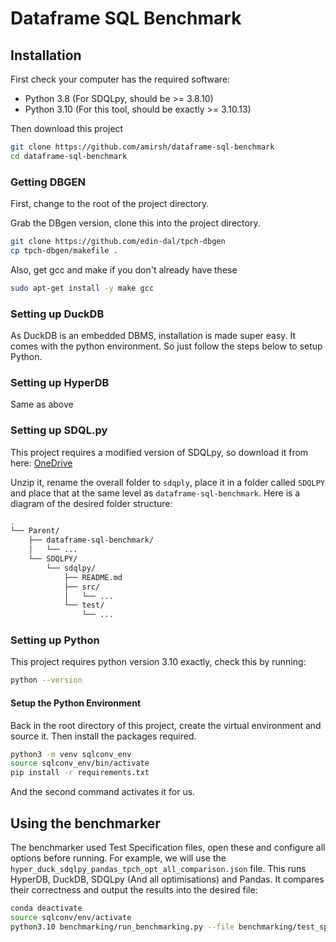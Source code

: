 # Dataframe SQL Benchmark

## Installation

First check your computer has the required software:
- Python 3.8 (For SDQLpy, should be >= 3.8.10)
- Python 3.10 (For this tool, should be exactly >= 3.10.13)

Then download this project

```bash
git clone https://github.com/amirsh/dataframe-sql-benchmark
cd dataframe-sql-benchmark
```

### Getting DBGEN

First, change to the root of the project directory.

Grab the DBgen version, clone this into the project directory.

```bash
git clone https://github.com/edin-dal/tpch-dbgen
cp tpch-dbgen/makefile .
```

Also, get gcc and make if you don't already have these

```bash
sudo apt-get install -y make gcc
```

### Setting up DuckDB

As DuckDB is an embedded DBMS, installation is made super easy. It comes with the python environment. So just follow the steps below to setup Python.

### Setting up HyperDB

Same as above

### Setting up SDQL.py

This project requires a modified version of SDQLpy, so download it from here: [OneDrive](https://uoe-my.sharepoint.com/:u:/g/personal/s1925856_ed_ac_uk/EdsZ-90C_wpNkxkZramNvW8BINuHX8i0W11y1DyknW3TKA?e=73PjAt)

Unzip it, rename the overall folder to `sdqply`, place it in a folder called `SDQLPY` and place that at the same level as `dataframe-sql-benchmark`. Here is a diagram of the desired folder structure:

```bash
.
└── Parent/
    ├── dataframe-sql-benchmark/
    │   └── ...
    └── SDQLPY/
        └── sdqlpy/
            ├── README.md
            ├── src/
            │   └── ...
            └── test/
                └── ...
```

### Setting up Python

This project requires python version 3.10 exactly, check this by running:

```bash
python --version
```

#### Setup the Python Environment

Back in the root directory of this project, create the virtual environment and source it.
Then install the packages required.

```bash
python3 -m venv sqlconv_env
source sqlconv_env/bin/activate
pip install -r requirements.txt
```

And the second command activates it for us.

## Using the benchmarker

The benchmarker used Test Specification files, open these and configure all options before running. For example, we will use the `hyper_duck_sdqlpy_pandas_tpch_opt_all_comparison.json` file. This runs HyperDB, DuckDB, SDQLpy (And all optimisations) and Pandas. It compares their correctness and output the results into the desired file:

```bash
conda deactivate
source sqlconv/env/activate
python3.10 benchmarking/run_benchmarking.py --file benchmarking/test_specifications/hyper_duck_sdqlpy_pandas_tpch_opt_all_comparison.json --verbose
```
